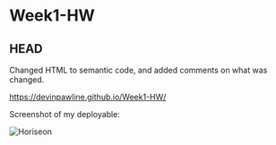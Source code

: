 # Week1-HW

## HEAD

Changed HTML to semantic code, and added comments on what was changed.

https://devinpawline.github.io/Week1-HW/

Screenshot of my deployable:

![Horiseon](https://user-images.githubusercontent.com/79121046/116718775-54f6ea80-a9a8-11eb-9ed6-7a945f8a8248.png)

